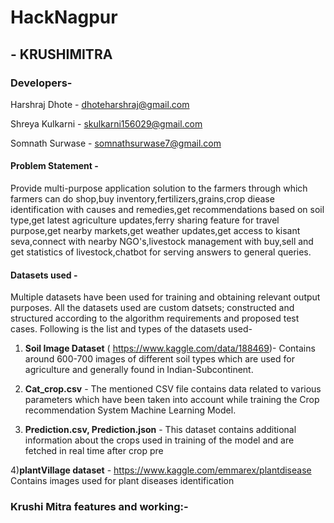 # HackNagpur 
## - KRUSHIMITRA

### Developers- 
Harshraj Dhote - dhoteharshraj@gmail.com

Shreya Kulkarni - skulkarni156029@gmail.com

Somnath Surwase - somnathsurwase7@gmail.com

#### Problem Statement - 
        
  Provide multi-purpose application solution to the farmers through which farmers can do shop,buy inventory,fertilizers,grains,crop diease identification with causes and remedies,get recommendations based on soil type,get latest agriculture updates,ferry sharing feature for travel purpose,get nearby markets,get weather updates,get access to kisant seva,connect with nearby NGO's,livestock management with buy,sell and get statistics of livestock,chatbot for serving answers to general queries.

#### Datasets used - 
Multiple datasets have been used for training and obtaining relevant output purposes. All the datasets used are custom datsets; constructed and structured according to the algorithm requirements and proposed test cases. Following is the list and types of the datasets used-

1) **Soil Image Dataset** (
https://www.kaggle.com/data/188469)- Contains around 600-700 images of different soil types which are used for agriculture and generally found in Indian-Subcontinent.
    
2) **Cat_crop.csv** - The mentioned CSV file contains data related to various parameters which have been taken into account while training the Crop recommendation System Machine Learning Model.
    
3) **Prediction.csv, Prediction.json** - This dataset contains additional information about the crops used in training of the model and are fetched in real time after crop pre

4)**plantVillage dataset** - https://www.kaggle.com/emmarex/plantdisease
Contains images used for plant diseases identification


### Krushi Mitra features and working:-


